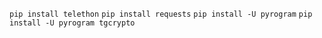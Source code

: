 ```pip install telethon```
```pip install requests```
```pip install -U pyrogram```
```pip install -U pyrogram tgcrypto```
